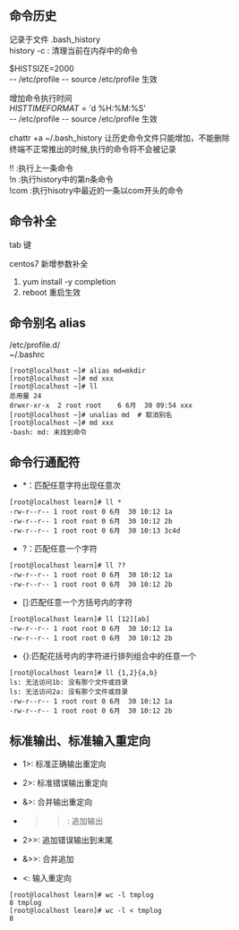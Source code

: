 ## 命令历史  
记录于文件 .bash_history  
history -c : 清理当前在内存中的命令  

$HISTSIZE=2000  
 -- /etc/profile -- source /etc/profile 生效  


增加命令执行时间  
$HISTTIMEFORMAT='%Y-%m-$d %H:%M:%S'  
 -- /etc/profile -- source /etc/profile 生效  

chattr +a ~/.bash_history 让历史命令文件只能增加，不能删除  
终端不正常推出的时候,执行的命令将不会被记录  

!! :执行上一条命令   
!n :执行history中的第n条命令  
!com :执行hisotry中最近的一条以com开头的命令  


## 命令补全  
tab 键  

centos7 新增参数补全  
1)  yum install -y completion  
2)  reboot 重启生效  

## 命令别名 alias  
/etc/profile.d/  
~/.bashrc  
```  
[root@localhost ~]# alias md=mkdir  
[root@localhost ~]# md xxx  
[root@localhost ~]# ll  
总用量 24  
drwxr-xr-x  2 root root    6 6月  30 09:54 xxx  
[root@localhost ~]# unalias md  # 取消别名  
[root@localhost ~]# md xxx  
-bash: md: 未找到命令  
```  

## 命令行通配符  
- *：匹配任意字符出现任意次  
```  
[root@localhost learn]# ll *  
-rw-r--r-- 1 root root 0 6月  30 10:12 1a  
-rw-r--r-- 1 root root 0 6月  30 10:12 2b  
-rw-r--r-- 1 root root 0 6月  30 10:13 3c4d  
```  
- ?：匹配任意一个字符    
```  
[root@localhost learn]# ll ??  
-rw-r--r-- 1 root root 0 6月  30 10:12 1a  
-rw-r--r-- 1 root root 0 6月  30 10:12 2b  
```  
- []:匹配任意一个方括号内的字符  
```  
[root@localhost learn]# ll [12][ab]  
-rw-r--r-- 1 root root 0 6月  30 10:12 1a  
-rw-r--r-- 1 root root 0 6月  30 10:12 2b  
```  
- {}:匹配花括号内的字符进行排列组合中的任意一个  
```  
[root@localhost learn]# ll {1,2}{a,b}  
ls: 无法访问1b: 没有那个文件或目录  
ls: 无法访问2a: 没有那个文件或目录  
-rw-r--r-- 1 root root 0 6月  30 10:12 1a  
-rw-r--r-- 1 root root 0 6月  30 10:12 2b  
```  

## 标准输出、标准输入重定向  
- 1>: 标准正确输出重定向  
- 2>: 标准错误输出重定向  
- &>: 合并输出重定向  
- >>: 追加输出  
- 2>>: 追加错误输出到末尾  
- &>>: 合并追加  

- <: 输入重定向  
```  
[root@localhost learn]# wc -l tmplog  
8 tmplog  
[root@localhost learn]# wc -l < tmplog  
8  
```  
